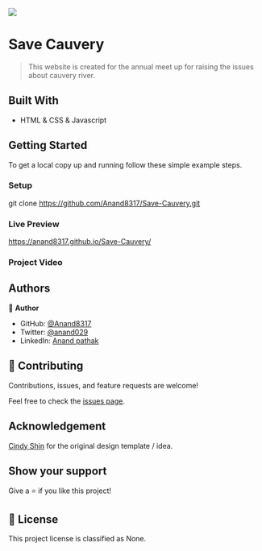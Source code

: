 ![](https://img.shields.io/badge/Microverse-blueviolet)

# Save Cauvery

> This website is created for the annual meet up for raising the issues about cauvery river.


## Built With

- HTML & CSS & Javascript


## Getting Started

To get a local copy up and running follow these simple example steps.

### Setup
git clone https://github.com/Anand8317/Save-Cauvery.git

### Live Preview
https://anand8317.github.io/Save-Cauvery/

### Project Video



## Authors

👤 **Author**

- GitHub: [@Anand8317](https://github.com/Anand8317)
- Twitter: [@anand029](https://twitter.com/anand029)
- LinkedIn: [Anand pathak](https://www.linkedin.com/in/anand-pathak-473611171/)


## 🤝 Contributing

Contributions, issues, and feature requests are welcome!

Feel free to check the [issues page](../../issues/).

## Acknowledgement

[Cindy Shin](https://www.behance.net/adagio07) for the original design template / idea.


## Show your support

Give a ⭐️ if you like this project!


## 📝 License

This project license is classified as None.
